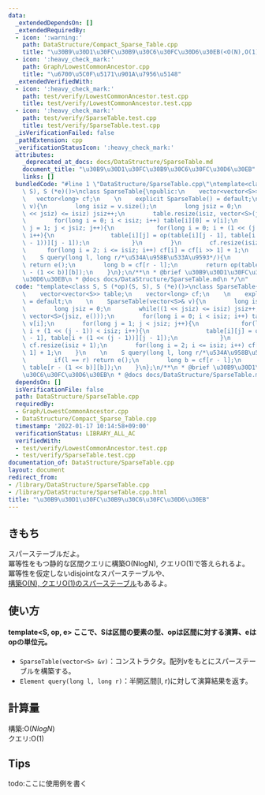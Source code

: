 ```yaml
---
data:
  _extendedDependsOn: []
  _extendedRequiredBy:
  - icon: ':warning:'
    path: DataStructure/Compact_Sparse_Table.cpp
    title: "\u30B9\u30D1\u30FC\u30B9\u30C6\u30FC\u30D6\u30EB(<O(N),O(1)>)"
  - icon: ':heavy_check_mark:'
    path: Graph/LowestCommonAncestor.cpp
    title: "\u6700\u5C0F\u5171\u901A\u7956\u5148"
  _extendedVerifiedWith:
  - icon: ':heavy_check_mark:'
    path: test/verify/LowestCommonAncestor.test.cpp
    title: test/verify/LowestCommonAncestor.test.cpp
  - icon: ':heavy_check_mark:'
    path: test/verify/SparseTable.test.cpp
    title: test/verify/SparseTable.test.cpp
  _isVerificationFailed: false
  _pathExtension: cpp
  _verificationStatusIcon: ':heavy_check_mark:'
  attributes:
    _deprecated_at_docs: docs/DataStructure/SparseTable.md
    document_title: "\u30B9\u30D1\u30FC\u30B9\u30C6\u30FC\u30D6\u30EB"
    links: []
  bundledCode: "#line 1 \"DataStructure/SparseTable.cpp\"\ntemplate<class S, S (*op)(S,\
    \ S), S (*e)()>\nclass SparseTable{\npublic:\n    vector<vector<S>> table;\n \
    \   vector<long> cf;\n    \n    explicit SparseTable() = default;\n    \n    SparseTable(vector<S>&\
    \ v){\n        long isiz = v.size();\n        long jsiz = 0;\n        while((1\
    \ << jsiz) <= isiz) jsiz++;\n        table.resize(isiz, vector<S>(jsiz, e()));\n\
    \        for(long i = 0; i < isiz; i++) table[i][0] = v[i];\n        for(long\
    \ j = 1; j < jsiz; j++){\n            for(long i = 0; i + (1 << (j - 1)) < isiz;\
    \ i++){\n                table[i][j] = op(table[i][j - 1], table[i + (1 << (j\
    \ - 1))][j - 1]);\n            }\n        }\n        cf.resize(isiz + 1);\n  \
    \      for(long i = 2; i <= isiz; i++) cf[i] = cf[i >> 1] + 1;\n    }\n    \n\
    \    S query(long l, long r/*\u534A\u958B\u533A\u9593*/){\n        if(l == r)\
    \ return e();\n        long b = cf[r - l];\n        return op(table[l][b], table[r\
    \ - (1 << b)][b]);\n    }\n};\n/**\n * @brief \u30B9\u30D1\u30FC\u30B9\u30C6\u30FC\
    \u30D6\u30EB\n * @docs docs/DataStructure/SparseTable.md\n */\n"
  code: "template<class S, S (*op)(S, S), S (*e)()>\nclass SparseTable{\npublic:\n\
    \    vector<vector<S>> table;\n    vector<long> cf;\n    \n    explicit SparseTable()\
    \ = default;\n    \n    SparseTable(vector<S>& v){\n        long isiz = v.size();\n\
    \        long jsiz = 0;\n        while((1 << jsiz) <= isiz) jsiz++;\n        table.resize(isiz,\
    \ vector<S>(jsiz, e()));\n        for(long i = 0; i < isiz; i++) table[i][0] =\
    \ v[i];\n        for(long j = 1; j < jsiz; j++){\n            for(long i = 0;\
    \ i + (1 << (j - 1)) < isiz; i++){\n                table[i][j] = op(table[i][j\
    \ - 1], table[i + (1 << (j - 1))][j - 1]);\n            }\n        }\n       \
    \ cf.resize(isiz + 1);\n        for(long i = 2; i <= isiz; i++) cf[i] = cf[i >>\
    \ 1] + 1;\n    }\n    \n    S query(long l, long r/*\u534A\u958B\u533A\u9593*/){\n\
    \        if(l == r) return e();\n        long b = cf[r - l];\n        return op(table[l][b],\
    \ table[r - (1 << b)][b]);\n    }\n};\n/**\n * @brief \u30B9\u30D1\u30FC\u30B9\
    \u30C6\u30FC\u30D6\u30EB\n * @docs docs/DataStructure/SparseTable.md\n */\n"
  dependsOn: []
  isVerificationFile: false
  path: DataStructure/SparseTable.cpp
  requiredBy:
  - Graph/LowestCommonAncestor.cpp
  - DataStructure/Compact_Sparse_Table.cpp
  timestamp: '2022-01-17 10:14:58+09:00'
  verificationStatus: LIBRARY_ALL_AC
  verifiedWith:
  - test/verify/LowestCommonAncestor.test.cpp
  - test/verify/SparseTable.test.cpp
documentation_of: DataStructure/SparseTable.cpp
layout: document
redirect_from:
- /library/DataStructure/SparseTable.cpp
- /library/DataStructure/SparseTable.cpp.html
title: "\u30B9\u30D1\u30FC\u30B9\u30C6\u30FC\u30D6\u30EB"
---
```

## きもち

スパーステーブルだよ。  
冪等性をもつ静的な区間クエリに構築O(NlogN), クエリO(1)で答えられるよ。  
冪等性を仮定しないdisjointなスパーステーブルや、  
[構築O(N), クエリO(1)のスパーステーブル](https://shikiyuiro.github.io/library/DataStructure/Compact_Sparse_Table.cpp)もあるよ。  

## 使い方  
#### template<S, op, e> ここで、Sは区間の要素の型、opは区間に対する演算、eはopの単位元。 
- `SparseTable(vector<S> &v)`：コンストラクタ。配列vをもとにスパーステーブルを構築する。  
- `Element query(long l, long r)`：半開区間\[l, r)に対して演算結果を返す。  

## 計算量

構築:$\mathrm{O}(NlogN)$  
クエリ:$\mathrm{O}(1)$  

## Tips

todo:ここに使用例を書く
